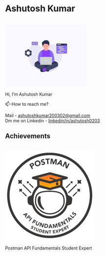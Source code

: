 # Ashutosh Kumar
<br/>
<img src="./programmers.jpg" alt="Programmers">
<br/>
<p>Hi, I’m Ashutosh Kumar<p/> 
 <p>📫-How to reach me?</p>
<p>Mail - <a href="mailto:ashutoshkumar200302@gmail.com">ashutoshkumar200302@gmail.com</a>
</br>
 Dm me on Linkedin - <a href="https://www.linkedin.com/in/ashutosh0203/">linkedin/in/ashutosh0203</a>
 
</p>

## Achievements
</br>
<img src="./PostmanBadge.png" alt="Postman">
<p>Postman API Fundamentals Student Expert</p>

<!--
**AshutoshKumar0206/AshutoshKumar0206** is a ✨ _special_ ✨ repository because its `README.md` (this file) appears on your GitHub profile.

Here are some ideas to get you started:

- 🔭 I’m currently working on ...
- 🌱 I’m currently learning ...
- 👯 I’m looking to collaborate on ...
- 🤔 I’m looking for help with ...
- 💬 Ask me about ...
- 📫 How to reach me: ...
- 😄 Pronouns: ...
- ⚡ Fun fact: ...
-->
